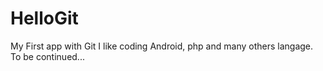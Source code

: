 # HelloGit
My First app with Git
 I like coding Android, php and many others langage.
 To be continued...
